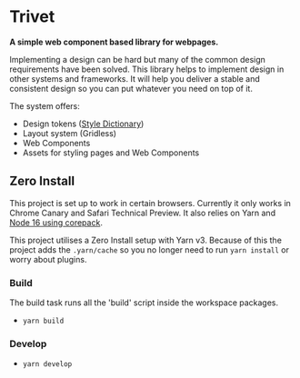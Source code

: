 # Trivet

**A simple web component based library for webpages.**

Implementing a design can be hard but many of the common design requirements have been solved. This library helps to implement design in other systems and frameworks. It will help you deliver a stable and consistent design so you can put whatever you need on top of it.

The system offers:

-   Design tokens ([Style Dictionary](https://amzn.github.io/style-dictionary/#/))
-   Layout system (Gridless)
-   Web Components
-   Assets for styling pages and Web Components

## Zero Install

This project is set up to work in certain browsers. Currently it only works in Chrome Canary and Safari Technical Preview.
It also relies on Yarn and [Node 16 using corepack](https://yarnpkg.com/getting-started/install).

This project utilises a Zero Install setup with Yarn v3. Because of this the project adds the `.yarn/cache` so you no longer need to run `yarn install` or worry about plugins.

### Build

The build task runs all the 'build' script inside the workspace packages.

-   `yarn build`

### Develop

-   `yarn develop`
